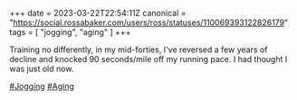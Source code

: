 +++
date = 2023-03-22T22:54:11Z
canonical = "https://social.rossabaker.com/users/ross/statuses/110069393122826179"
tags = [ "jogging", "aging" ]
+++

<p>Training no differently, in my mid-forties, I&#39;ve reversed a few years of decline and knocked 90 seconds/mile off my running pace.  I had thought I was just old now.</p><p><a href="https://social.rossabaker.com/tags/Jogging" class="mention hashtag" rel="tag">#<span>Jogging</span></a> <a href="https://social.rossabaker.com/tags/Aging" class="mention hashtag" rel="tag">#<span>Aging</span></a></p>
